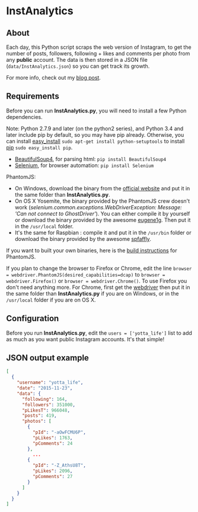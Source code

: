# InstAnalytics

## About

Each day, this Python script scraps the web version of Instagram, to get the number of posts, followers, following + likes and comments per photo from any **public** account. The data is then stored in a JSON file (`data/InstAnalytics.json`) so you can get track its growth.

For more info, check out my [blog post](http://nbyim.com/monitor-instagram-accounts-without-using-api).

## Requirements

Before you can run **InstAnalytics.py**, you will need to install a few Python dependencies.

Note: Python 2.7.9 and later (on the python2 series), and Python 3.4 and later include pip by default, so you may have pip already. Otherwise, you can install [easy_install](https://pythonhosted.org/setuptools/easy_install.html) `sudo apt-get install python-setuptools` to install [pip](https://pypi.python.org/pypi/pip) `sudo easy_install pip`.

- [BeautifulSoup4](https://pypi.python.org/pypi/beautifulsoup4), for parsing html: `pip install BeautifulSoup4`
- [Selenium](http://www.seleniumhq.org/), for browser automation: `pip install Selenium`

PhantomJS:
- On Windows, download the binary from the [official website](http://phantomjs.org) and put it in the same folder than **InstAnalytics.py**.
- On OS X Yosemite, the binary provided by the PhantomJS crew doesn't work (*selenium.common.exceptions.WebDriverException: Message: 'Can not connect to GhostDriver'*). You can either compile it by yourself or download the binary provided by the awesome [eugene1g](https://github.com/eugene1g/phantomjs/releases). Then put it in the `/usr/local` folder.
- It's the same for Raspbian : compile it and put it in the `/usr/bin` folder or download the binary provided by the awesome [spfaffly](https://github.com/spfaffly/phantomjs-linux-armv6l).

If you want to built your own binaries, here is the [build instructions](http://phantomjs.org/build.html) for PhantomJS.

If you plan to change the browser to Firefox or Chrome, edit the line `browser = webdriver.PhantomJS(desired_capabilities=dcap)` to `browser = webdriver.Firefox()` or `browser = webdriver.Chrome()`. To use Firefox you don't need anything more. For Chrome, first get the [webdriver](https://sites.google.com/a/chromium.org/chromedriver/downloads) then put it in the same folder than **InstAnalytics.py** if you are on Windows, or in the `/usr/local` folder if you are on OS X.

## Configuration

Before you run **InstAnalytics.py**, edit the `users = ['yotta_life']` list to add as much as you want public Instagram accounts. It's that simple!

## JSON output example

```JSON
[
  {
    "username": "yotta_life", 
    "date": "2015-11-23", 
    "data": {
      "following": 164, 
      "followers": 351000, 
      "pLikesT": 966048, 
      "posts": 419, 
      "photos": [
        {
          "pId": "-aOwFCMU6P", 
          "pLikes": 1763, 
          "pComments": 24
        },
          ...
        {
          "pId": "-Z_AthsU8T", 
          "pLikes": 2096, 
          "pComments": 27
        }
      ]
    }
  }
]
